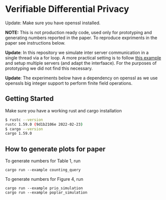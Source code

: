 # Verifiable Differential Privacy

Update: Make sure you have openssl installed.

**NOTE:** This is not production ready code, used only for prototyping and generating numbers reported in the paper. To reproduce expriments in the paper see instructions below. 

**Update**: In this repository we simulate inter server communication in a single thread via a for loop. A more practical setting is to follow [this example](https://github.com/henrycg/heavyhitters) and setup multiple servers (and adapt the interfaace). For the purposes of prototyping we did not find this necessary.

**Update**: The experiments below have a dependency on openssl as we use openssls big integer support to perform finite field operations. 


## Getting Started 

Make sure you have a working rust and cargo installation

```bash
$ rustc --version
rustc 1.59.0 (9d1b2106e 2022-02-23)
$ cargo --version
cargo 1.59.0
```
## How to generate plots for paper

To generate numbers for Table 1, run 
```
cargo run --example counting_query
```

To generate numbers for Figure 4, run 

```
cargo run --example prio_simulation
cargo run --example poplar_simulation
```
